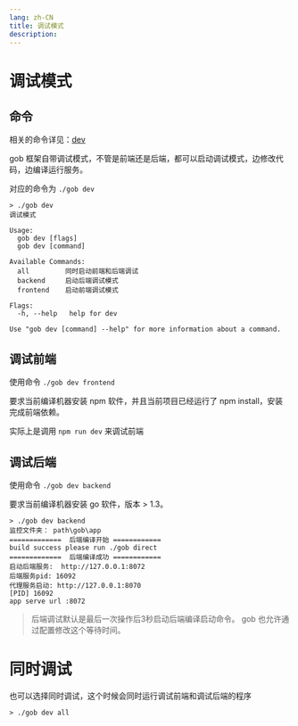 ```yaml
---
lang: zh-CN
title: 调试模式
description: 
---
```


# 调试模式

## 命令

相关的命令详见：[dev](../command/dev)

gob 框架自带调试模式，不管是前端还是后端，都可以启动调试模式，边修改代码，边编译运行服务。

对应的命令为 `./gob dev`

```shell
> ./gob dev
调试模式

Usage:
  gob dev [flags]
  gob dev [command]

Available Commands:
  all         同时启动前端和后端调试
  backend     启动后端调试模式
  frontend    启动前端调试模式

Flags:
  -h, --help   help for dev

Use "gob dev [command] --help" for more information about a command.

```

## 调试前端

使用命令 `./gob dev frontend`

要求当前编译机器安装 npm 软件，并且当前项目已经运行了 npm install，安装完成前端依赖。

实际上是调用 `npm run dev` 来调试前端

## 调试后端

使用命令 `./gob dev backend`

要求当前编译机器安装 go 软件，版本 > 1.3。

```shell
> ./gob dev backend
监控文件夹： path\gob\app
=============  后端编译开始 ============
build success please run ./gob direct
=============  后端编译成功 ============
启动后端服务:  http://127.0.0.1:8072
后端服务pid: 16092
代理服务启动: http://127.0.0.1:8070
[PID] 16092
app serve url :8072
```

> 后端调试默认是最后一次操作后3秒启动后端编译启动命令。
> gob 也允许通过配置修改这个等待时间。

# 同时调试

也可以选择同时调试，这个时候会同时运行调试前端和调试后端的程序

```shell
> ./gob dev all
```
